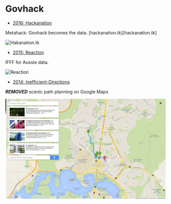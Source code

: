 Govhack
=======

* [2016: Hackanation](https://github.com/andrew-m-h/HackanationGovhack)

Metahack: Govhack becomes the data. [hackanation.tk](hackanation.tk]

![Hakanation.tk](http://imgur.com/QYlTRow.png)

* [2015: Reaction](https://github.com/***REMOVED***/Govhack/tree/master/2015/reaction)

IFFF for Aussie data.

![Reaction](http://i.imgur.com/984tOqk.png "Reaction Screenshot")

* [2014: Inefficient-Directions](https://github.com/***REMOVED***/Govhack/tree/master/2014/Inefficient-Directions)

***REMOVED*** scenic path planning on Google Maps

<img src="2014/Inefficient-Directions/govhack.png"/>
